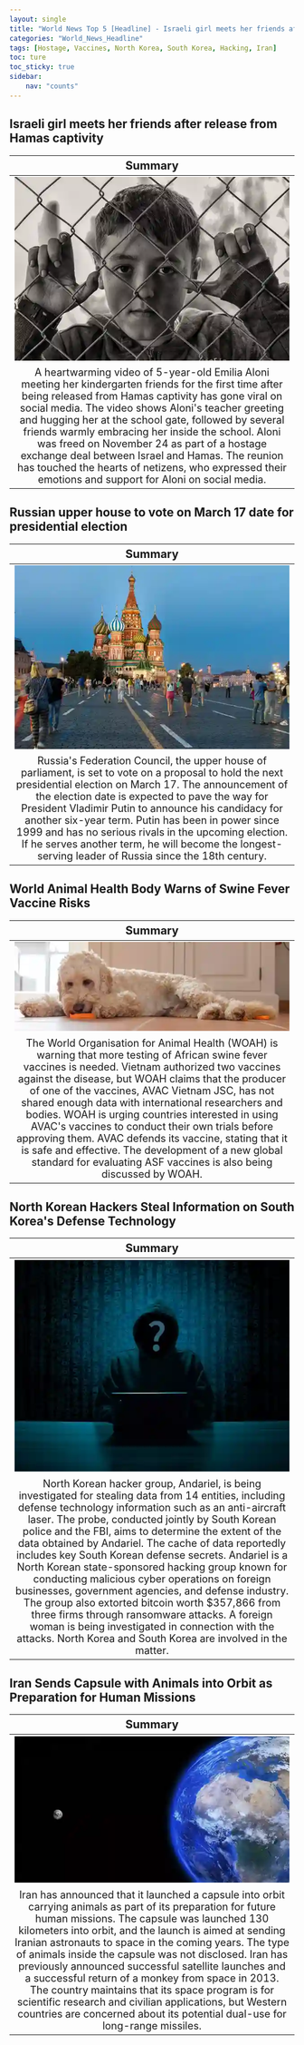 ```yaml
---
layout: single
title: "World News Top 5 [Headline] - Israeli girl meets her friends after release from Hamas captivity, Iran Sends Capsule with Animals into Orbit"
categories: "World_News_Headline"
tags: [Hostage, Vaccines, North Korea, South Korea, Hacking, Iran]
toc: ture
toc_sticky: true
sidebar:
    nav: "counts"
---
```


<style>
table th:first-of-type {
    width: 100%;
    font-size: 20px;
}
table td:nth-of-type(1) {
    width: 100%;
    font-size: 18px;
}
</style>

## Israeli girl meets her friends after release from Hamas captivity

Summary | 
:---:|
![](/assets/images/2023-12-06-World_News_Headline_231206_1-1.webp) |
A heartwarming video of 5-year-old Emilia Aloni meeting her kindergarten friends for the first time after being released from Hamas captivity has gone viral on social media. The video shows Aloni's teacher greeting and hugging her at the school gate, followed by several friends warmly embracing her inside the school. Aloni was freed on November 24 as part of a hostage exchange deal between Israel and Hamas. The reunion has touched the hearts of netizens, who expressed their emotions and support for Aloni on social media. |

## Russian upper house to vote on March 17 date for presidential election

Summary | 
:---:|
![](/assets/images/2023-12-06-World_News_Headline_231206_1-2.webp) |
Russia's Federation Council, the upper house of parliament, is set to vote on a proposal to hold the next presidential election on March 17. The announcement of the election date is expected to pave the way for President Vladimir Putin to announce his candidacy for another six-year term. Putin has been in power since 1999 and has no serious rivals in the upcoming election. If he serves another term, he will become the longest-serving leader of Russia since the 18th century. |

## World Animal Health Body Warns of Swine Fever Vaccine Risks

Summary | 
:---:|
![](/assets/images/2023-12-06-World_News_Headline_231206_1-3.webp) |
The World Organisation for Animal Health (WOAH) is warning that more testing of African swine fever vaccines is needed. Vietnam authorized two vaccines against the disease, but WOAH claims that the producer of one of the vaccines, AVAC Vietnam JSC, has not shared enough data with international researchers and bodies. WOAH is urging countries interested in using AVAC's vaccines to conduct their own trials before approving them. AVAC defends its vaccine, stating that it is safe and effective. The development of a new global standard for evaluating ASF vaccines is also being discussed by WOAH. |

## North Korean Hackers Steal Information on South Korea's Defense Technology

Summary | 
:---:|
![](/assets/images/2023-12-06-World_News_Headline_231206_1-4.webp) |
North Korean hacker group, Andariel, is being investigated for stealing data from 14 entities, including defense technology information such as an anti-aircraft laser. The probe, conducted jointly by South Korean police and the FBI, aims to determine the extent of the data obtained by Andariel. The cache of data reportedly includes key South Korean defense secrets. Andariel is a North Korean state-sponsored hacking group known for conducting malicious cyber operations on foreign businesses, government agencies, and defense industry. The group also extorted bitcoin worth $357,866 from three firms through ransomware attacks. A foreign woman is being investigated in connection with the attacks. North Korea and South Korea are involved in the matter. |

## Iran Sends Capsule with Animals into Orbit as Preparation for Human Missions

Summary | 
:---:|
![](/assets/images/2023-12-06-World_News_Headline_231206_1-5.webp) |
Iran has announced that it launched a capsule into orbit carrying animals as part of its preparation for future human missions. The capsule was launched 130 kilometers into orbit, and the launch is aimed at sending Iranian astronauts to space in the coming years. The type of animals inside the capsule was not disclosed. Iran has previously announced successful satellite launches and a successful return of a monkey from space in 2013. The country maintains that its space program is for scientific research and civilian applications, but Western countries are concerned about its potential dual-use for long-range missiles. |